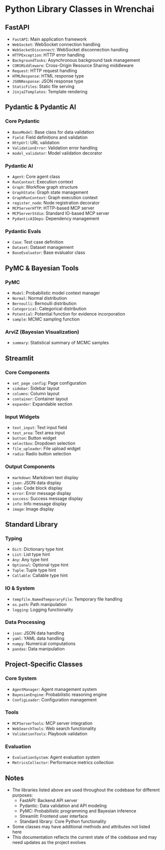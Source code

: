 # Python Library Classes in Wrenchai

## FastAPI
- `FastAPI`: Main application framework
- `WebSocket`: WebSocket connection handling
- `WebSocketDisconnect`: WebSocket disconnection handling
- `HTTPException`: HTTP error handling
- `BackgroundTasks`: Asynchronous background task management
- `CORSMiddleware`: Cross-Origin Resource Sharing middleware
- `Request`: HTTP request handling
- `HTMLResponse`: HTML response type
- `JSONResponse`: JSON response type
- `StaticFiles`: Static file serving
- `Jinja2Templates`: Template rendering

## Pydantic & Pydantic AI
### Core Pydantic
- `BaseModel`: Base class for data validation
- `Field`: Field definitions and validation
- `HttpUrl`: URL validation
- `ValidationError`: Validation error handling
- `model_validator`: Model validation decorator

### Pydantic AI
- `Agent`: Core agent class
- `RunContext`: Execution context
- `Graph`: Workflow graph structure
- `GraphState`: Graph state management
- `GraphRunContext`: Graph execution context
- `register_node`: Node registration decorator
- `MCPServerHTTP`: HTTP-based MCP server
- `MCPServerStdio`: Standard IO-based MCP server
- `PydanticAIDeps`: Dependency management

### Pydantic Evals
- `Case`: Test case definition
- `Dataset`: Dataset management
- `BaseEvaluator`: Base evaluator class

## PyMC & Bayesian Tools
### PyMC
- `Model`: Probabilistic model context manager
- `Normal`: Normal distribution
- `Bernoulli`: Bernoulli distribution
- `Categorical`: Categorical distribution
- `Potential`: Potential function for evidence incorporation
- `sample`: MCMC sampling function

### ArviZ (Bayesian Visualization)
- `summary`: Statistical summary of MCMC samples

## Streamlit
### Core Components
- `set_page_config`: Page configuration
- `sidebar`: Sidebar layout
- `columns`: Column layout
- `container`: Container layout
- `expander`: Expandable section

### Input Widgets
- `text_input`: Text input field
- `text_area`: Text area input
- `button`: Button widget
- `selectbox`: Dropdown selection
- `file_uploader`: File upload widget
- `radio`: Radio button selection

### Output Components
- `markdown`: Markdown text display
- `json`: JSON data display
- `code`: Code block display
- `error`: Error message display
- `success`: Success message display
- `info`: Info message display
- `image`: Image display

## Standard Library
### Typing
- `Dict`: Dictionary type hint
- `List`: List type hint
- `Any`: Any type hint
- `Optional`: Optional type hint
- `Tuple`: Tuple type hint
- `Callable`: Callable type hint

### IO & System
- `tempfile.NamedTemporaryFile`: Temporary file handling
- `os.path`: Path manipulation
- `logging`: Logging functionality

### Data Processing
- `json`: JSON data handling
- `yaml`: YAML data handling
- `numpy`: Numerical computations
- `pandas`: Data manipulation

## Project-Specific Classes
### Core System
- `AgentManager`: Agent management system
- `BayesianEngine`: Probabilistic reasoning engine
- `ConfigLoader`: Configuration management

### Tools
- `MCPServerTools`: MCP server integration
- `WebSearchTools`: Web search functionality
- `ValidationTools`: Playbook validation

### Evaluation
- `EvaluationSystem`: Agent evaluation system
- `MetricsCollector`: Performance metrics collection

## Notes
- The libraries listed above are used throughout the codebase for different purposes:
  - FastAPI: Backend API server
  - Pydantic: Data validation and API modeling
  - PyMC: Probabilistic programming and Bayesian inference
  - Streamlit: Frontend user interface
  - Standard library: Core Python functionality
- Some classes may have additional methods and attributes not listed here
- This documentation reflects the current state of the codebase and may need updates as the project evolves 